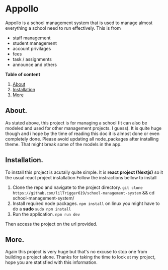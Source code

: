 # Appollo
Appollo is a school management system that is used to manage almost everything a school need to run
effectively. This is from 
- staff management
- student management 
- account privilages 
- fees 
- task / assignments
- announce
and others

**Table of content**
1. [About](#about)
1. [Installation](#installation)
1. [More](#more)


## About.
As stated above, this project is for managing a school (It can also be modeled and used for other management projects. I guess).
It is quite huge though and i hope by the time of reading this doc it is almost done or even completely done.
Please avoid updating all node_packages after installing theme. That might break some of the models in the app.

## Installation.
To install this project is acutally quite simple. It is **react project (Nextjs)** so it the usual react project installation
Follow the instractions bellow to install
1. Clone the repo and navigate to the project directory.
	`git clone https://github.com/lilTrigger619/school-management-system` && cd school-management-system/
1. Install required node packages.
	`npm install`
	on linux you might have to do a **sudo**
	`sudo npm install`
1. Run the application.
	`npm run dev`

Then access the project on the url provided.

## More.
Again this project is very huge but that's no excuse to stop one from building a project alone.
Thanks for taking the time to look at my project, hope you are statisfied with this information.
